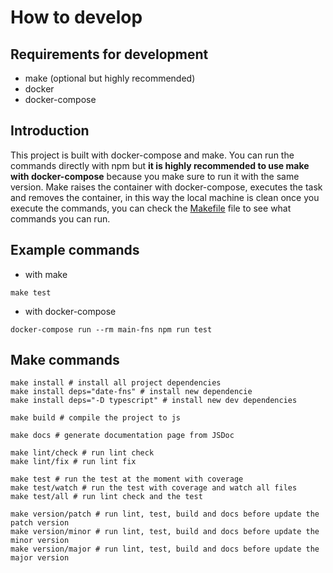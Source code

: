 # How to develop

## Requirements for development

- make (optional but highly recommended)
- docker
- docker-compose

## Introduction

This project is built with docker-compose and make. You can run the commands directly with npm but **it is highly recommended to use make with docker-compose** because you make sure to run it with the same version. Make raises the container with docker-compose, executes the task and removes the container, in this way the local machine is clean once you execute the commands, you can check the [Makefile](../Makefile) file to see what commands you can run.

## Example commands

- with make

```shell
make test
```

- with docker-compose

```shell
docker-compose run --rm main-fns npm run test
```

## Make commands

```shell
make install # install all project dependencies
make install deps="date-fns" # install new dependencie
make install deps="-D typescript" # install new dev dependencies

make build # compile the project to js

make docs # generate documentation page from JSDoc

make lint/check # run lint check
make lint/fix # run lint fix

make test # run the test at the moment with coverage
make test/watch # run the test with coverage and watch all files
make test/all # run lint check and the test

make version/patch # run lint, test, build and docs before update the patch version
make version/minor # run lint, test, build and docs before update the minor version
make version/major # run lint, test, build and docs before update the major version
```
